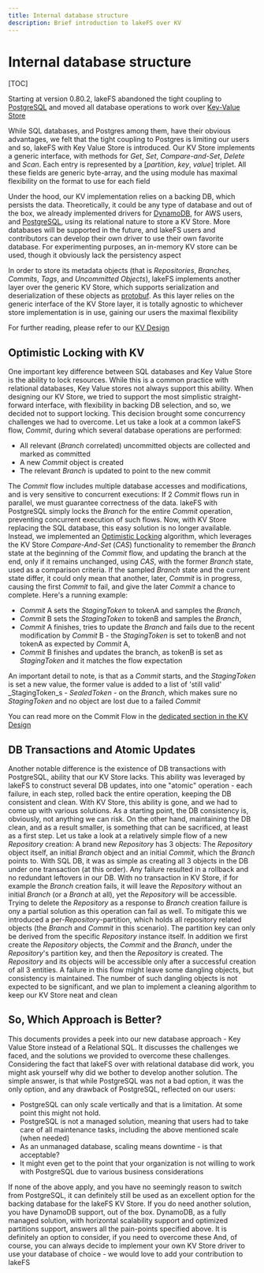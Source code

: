 ```yaml
---
title: Internal database structure
description: Brief introduction to lakeFS over KV
---
```

# Internal database structure

[TOC]

Starting at version 0.80.2, lakeFS abandoned the tight coupling to [PostgreSQL](https://en.wikipedia.org/wiki/PostgreSQL) and moved all database operations to work over [Key-Value Store](https://en.wikipedia.org/wiki/Key%E2%80%93value_database)

While SQL databases, and Postgres among them, have their obvious advantages, we felt that the tight coupling to Postgres is limiting our users and so, lakeFS with Key Value Store is introduced.
Our KV Store implements a generic interface, with methods for _Get_, _Set_, _Compare-and-Set_, _Delete_ and _Scan_. Each entry is represented by a [_partition_, _key_, _value_] triplet. All these fields are generic byte-array, and the using module has maximal flexibility on the format to use for each field

Under the hood, our KV implementation relies on a backing DB, which persists the data. Theoretically, it could be any type of database and out of the box, we already implemented drivers for [DynamoDB](https://en.wikipedia.org/wiki/Amazon_DynamoDB), for AWS users, and [PostgreSQL](https://en.wikipedia.org/wiki/PostgreSQL), using its relational nature to store a KV Store. More databases will be supported in the future, and lakeFS users and contributors can develop their own driver to use their own favorite database. For experimenting purposes, an in-memory KV store can be used, though it obviously lack the persistency aspect

In order to store its metadata objects (that is _Repositories_, _Branches_, _Commits_, _Tags_, and _Uncommitted Objects_), lakeFS implements another layer over the generic KV Store, which supports serialization and deserialization of these objects as [protobuf](https://en.wikipedia.org/wiki/Protocol_Buffers). As this layer relies on the generic interface of the KV Store layer, it is totally agnostic to whichever store implementation is in use, gaining our users the maximal flexibility

For further reading, please refer to our [KV Design](https://github.com/treeverse/lakeFS/blob/master/design/accepted/metadata_kv/index.md)

## Optimistic Locking with KV

One important key difference between SQL databases and Key Value Store is the ability to lock resources. While this is a common practice with relational databases, Key Value stores not always support this ability. When designing our KV Store, we tried to support the most simplistic straight-forward interface, with flexibility in backing DB selection, and so, we decided not to support locking. This decision brought some concurrency challenges we had to overcome. Let us take a look at a common lakeFS flow, _Commit_, during which several database operations are performed:
* All relevant (_Branch_ correlated) uncommitted objects are collected and marked as committed 
* A new _Commit_ object is created
* The relevant _Branch_ is updated to point to the new commit

The _Commit_ flow includes multiple database accesses and modifications, and is very sensitive to concurrent executions: If 2 _Commit_ flows run in parallel, we must guarantee correctness of the data. lakeFS with PostgreSQL simply locks the _Branch_ for the entire _Commit_ operation, preventing concurrent execution of such flows.
Now, with KV Store replacing the SQL database, this easy solution is no longer available. Instead, we implemented an [Optimistic Locking](https://en.wikipedia.org/wiki/Optimistic_concurrency_control) algorithm, which leverages the KV Store _Compare-And-Set_ (_CAS_) functionality to remember the _Branch_ state at the beginning of the _Commit_ flow, and updating the branch at the end, only if it remains unchanged, using _CAS_, with the former _Branch_ state, used as a comparison criteria. If the sampled _Branch_ state and the current state differ, it could only mean that another, later, _Commit_ is in progress, causing the first _Commit_ to fail, and give the later _Commit_ a chance to complete.
Here's a running example:
  * _Commit_ A sets the _StagingToken_ to tokenA and samples the _Branch_,
  * _Commit_ B sets the _StagingToken_ to tokenB and samples the _Branch_,
  * _Commit_ A finishes, tries to update the _Branch_ and fails due to the recent modification by _Commit_ B - the _StagingToken_ is set to tokenB and not tokenA as expected by _Commit_ A,
  * _Commit_ B finishes and updates the branch, as tokenB is set as _StagingToken_ and it matches the flow expectation

An important detail to note, is that as a _Commit_ starts, and the _StagingToken_ is set a new value, the former value is added to a list of 'still valid' _StagingToken_s - _SealedToken_ - on the _Branch_, which makes sure no _StagingToken_ and no object are lost due to a failed _Commit_

You can read more on the Commit Flow in the [dedicated section in the KV Design](https://github.com/treeverse/lakeFS/blob/master/design/accepted/metadata_kv/index.md#graveler-metadata---branches-and-staged-writes)

## DB Transactions and Atomic Updates

Another notable difference is the existence of DB transactions with PostgreSQL, ability that our KV Store lacks. This ability was leveraged by lakeFS to construct several DB updates, into one "atomic" operation - each failure, in each step, rolled back the entire operation, keeping the DB consistent and clean.
With KV Store, this ability is gone, and we had to come up with various solutions. As a starting point, the DB consistency is, obviously, not anything we can risk. On the other hand, maintaining the DB clean, and as a result smaller, is something that can be sacrificed, at least as a first step. Let us take a look at a relatively simple flow of a new _Repository_ creation:
A brand new _Repository_ has 3 objects: The _Repository_ object itself, an initial _Branch_ object and an initial _Commit_, which the _Branch_ points to. With SQL DB, it was as simple as creating all 3 objects in the DB under one transaction (at this order). Any failure resulted in a rollback and no redundant leftovers in our DB.
With no transaction in KV Store, if for example the _Branch_ creation fails, it will leave the _Repository_ without an initial _Branch_ (or a _Branch_ at all), yet the _Repository_ will be accessible. Trying to delete the _Repository_ as a response to _Branch_ creation failure is ony a partial solution as this operation can fail as well.
To mitigate this we introduced a per-_Repository_-partition, which holds all repository related objects (the _Branch_ and _Commit_ in this scenario). The partition key can only be derived from the specific _Repository_ instance itself. In addition we first create the _Repository_ objects, the _Commit_ and the _Branch_, under the _Repository_'s partition key, and then the _Repository_ is created. The _Repository_ and its objects will be accessible only after a successful creation of all 3 entities. A failure in this flow might leave some dangling objects, but consistency is maintained.
The number of such dangling objects is not expected to be significant, and we plan to implement a cleaning algorithm to keep our KV Store neat and clean

## So, Which Approach is Better?

This documents provides a peek into our new database approach - Key Value Store instead of a Relational SQL. It discusses the challenges we faced, and the solutions we provided to overcome these challenges. Considering the fact that lakeFS over with relational database did work, you might ask yourself why did we bother to develop another solution. The simple answer, is that while PostgreSQL was not a bad option, it was the only option, and any drawback of PostgreSQL, reflected on our users:
* PostgreSQL can only scale vertically and that is a limitation. At some point this might not hold.
* PostgreSQL is not a managed solution, meaning that users had to take care of all maintenance tasks, including the above mentioned scale (when needed)
* As an unmanaged database, scaling means downtime - is that acceptable?
* It might even get to the point that your organization is not willing to work with PostgreSQL due to various business considerations

If none of the above apply, and you have no seemingly reason to switch from PostgreSQL, it can definitely still be used as an excellent option for the backing database for the lakeFS KV Store. If you do need another solution, you have DynamoDB support, out of the box. DynamoDB, as a fully managed solution, with horizontal scalability support and optimized partitions support, answers all the pain-points specified above. It is definitely an option to consider, if you need to overcome these
And, of course, you can always decide to implement your own KV Store driver to use your database of choice - we would love to add your contribution to lakeFS
